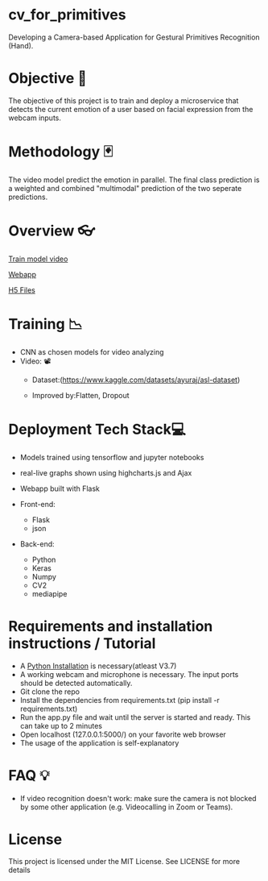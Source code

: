# cv_for_primitives
Developing a Camera-based Application for Gestural Primitives Recognition (Hand).
# Objective 🎯
The objective of this project is to train and deploy a microservice that detects the current emotion of a user based on facial expression from the webcam inputs.
# Methodology 🃏
The video model predict the emotion in parallel. The final class prediction is a weighted and combined "multimodal" prediction of the two seperate predictions.
# Overview 👓
[Train model video](https://github.com/wintechis/cv_for_primitives/blob/main/src/webapp/process_video.py)

[Webapp](https://github.com/wintechis/cv_for_primitives/blob/main/src/webapp)

[H5 Files](https://github.com/wintechis/cv_for_primitives/blob/main/src/webapp/model_SIBI.h5)
# Training 📉
* CNN as chosen models for video analyzing
*  Video: 📽️
    * Dataset:(https://www.kaggle.com/datasets/ayuraj/asl-dataset)
    
    * Improved by:Flatten, Dropout
# Deployment Tech Stack💻
* Models trained using tensorflow and jupyter notebooks

* real-live graphs shown using highcharts.js and Ajax

* Webapp built with Flask

* Front-end:

     * Flask
     * json
     
* Back-end:

    * Python
    * Keras
    * Numpy
    * CV2
    * mediapipe
# Requirements and installation instructions / Tutorial
* A [Python Installation](https://www.python.org/downloads/) is necessary(atleast V3.7)
* A working webcam and microphone is necessary. The input ports should be detected automatically.
* Git clone the repo
* Install the dependencies from requirements.txt (pip install -r requirements.txt)
* Run the app.py file and wait until the server is started and ready. This can take up to 2 minutes
* Open localhost (127.0.0.1:5000/) on your favorite web browser
* The usage of the application is self-explanatory
# FAQ 💡
* If video recognition doesn't work: make sure the camera is not blocked by some other application (e.g. Videocalling in Zoom or Teams).
# License
This project is licensed under the MIT License. See LICENSE for more details
         
     

             







